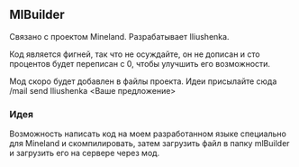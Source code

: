 ## MlBuilder
Связано с проектом Mineland. Разрабатывает Iliushenka.

Код является фигней, так что не осуждайте, он не дописан и сто процентов будет переписан с 0, чтобы улучшить его возможности.

Мод скоро будет добавлен в файлы проекта. Идеи присылайте сюда /mail send Iliushenka <Ваше предложение>

### Идея
Возможность написать код на моем разработанном языке специально для Mineland и скомпилировать, затем загрузить файл в папку mlBuilder и загрузить его на сервере через мод.
